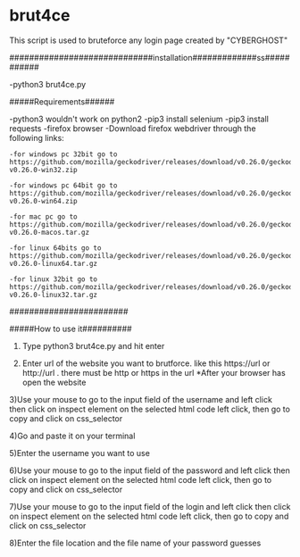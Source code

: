 # brut4ce

This script is used to bruteforce any login page created by "CYBERGHOST" 

#############################installation#############ss###########

-python3 brut4ce.py


#####Requirements######

-python3 wouldn't work on python2
-pip3 install selenium
-pip3 install requests
-firefox browser
-Download firefox webdriver through the following links:

    -for windows pc 32bit go to https://github.com/mozilla/geckodriver/releases/download/v0.26.0/geckodriver-v0.26.0-win32.zip
    
    -for windows pc 64bit go to https://github.com/mozilla/geckodriver/releases/download/v0.26.0/geckodriver-v0.26.0-win64.zip
    
    -for mac pc go to https://github.com/mozilla/geckodriver/releases/download/v0.26.0/geckodriver-v0.26.0-macos.tar.gz
    
    -for linux 64bits go to https://github.com/mozilla/geckodriver/releases/download/v0.26.0/geckodriver-v0.26.0-linux64.tar.gz
    
    -for linux 32bit go to https://github.com/mozilla/geckodriver/releases/download/v0.26.0/geckodriver-v0.26.0-linux32.tar.gz



########################


#####How to use it##########

1) Type python3 brut4ce.py and hit enter

2) Enter url of the website you want to brutforce. like this https://url or http://url . there must be http or https in the url
*After your browser has open the website

3)Use your mouse to go to the input field of the username and left click then click on inspect element on the selected html code left click, then go to copy and click on css_selector

4)Go and paste it on your terminal

5)Enter the username you want to use

6)Use your mouse to go to the input field of the password and left click then click on inspect element on the selected html code left click, then go to copy and click on css_selector

7)Use your mouse to go to the input field of the login and left click then click on inspect element on the selected html code left click, then go to copy and click on css_selector

8)Enter the file location and the file name of your password guesses

